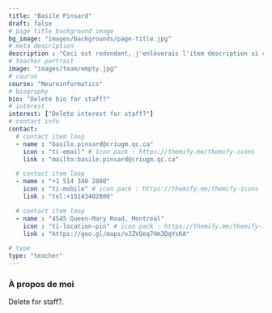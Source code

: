```yaml
---
title: "Basile Pinsard"
draft: false
# page title background image
bg_image: "images/backgrounds/page-title.jpg"
# meta description
description : "Ceci est redondant, j'enlèverais l'item description si cela ne fait pas trop laid."
# teacher portrait
image: "images/team/empty.jpg"
# course
course: "Neuroinformatics"
# biography
bio: "Delete bio for staff?"
# interest
interest: ["Delete interest for staff?"]
# contact info
contact:
  # contact item loop
  - name : "basile.pinsard@criugm.qc.ca"
    icon : "ti-email" # icon pack : https://themify.me/themify-icons
    link : "mailto:basile.pinsard@criugm.qc.ca"

  # contact item loop
  - name : "+1 514 340 2800"
    icon : "ti-mobile" # icon pack : https://themify.me/themify-icons
    link : "tel:+15143402800"

  # contact item loop
  - name : "4545 Queen-Mary Road, Montreal"
    icon : "ti-location-pin" # icon pack : https://themify.me/themify-icons
    link : "https://goo.gl/maps/oJZVQeq7Hm3DqYsKA"

# type
type: "teacher"
---
```


### À propos de moi

Delete for staff?.
